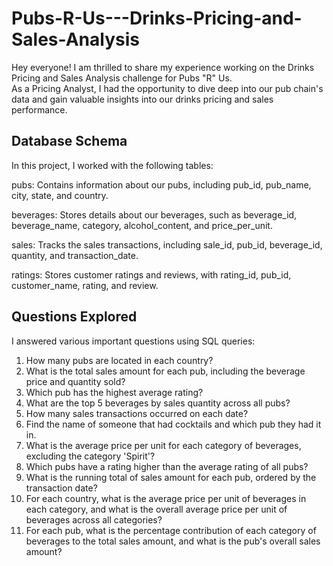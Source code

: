 # Pubs-R-Us---Drinks-Pricing-and-Sales-Analysis

Hey everyone! I am thrilled to share my experience working on the Drinks Pricing and Sales Analysis challenge for Pubs "R" Us. \
As a Pricing Analyst, I had the opportunity to dive deep into our pub chain's data and gain valuable insights into our drinks pricing and sales performance.

## Database Schema

In this project, I worked with the following tables:

pubs: Contains information about our pubs, including pub_id, pub_name, city, state, and country.

beverages: Stores details about our beverages, such as beverage_id, beverage_name, category, alcohol_content, and price_per_unit.

sales: Tracks the sales transactions, including sale_id, pub_id, beverage_id, quantity, and transaction_date.

ratings: Stores customer ratings and reviews, with rating_id, pub_id, customer_name, rating, and review.

## Questions Explored

I answered various important questions using SQL queries:

1. How many pubs are located in each country?
2. What is the total sales amount for each pub, including the beverage price and quantity sold?
3. Which pub has the highest average rating?
4. What are the top 5 beverages by sales quantity across all pubs?
5. How many sales transactions occurred on each date?
6. Find the name of someone that had cocktails and which pub they had it in.
7. What is the average price per unit for each category of beverages, excluding the category 'Spirit'?
8. Which pubs have a rating higher than the average rating of all pubs?
9. What is the running total of sales amount for each pub, ordered by the transaction date?
10. For each country, what is the average price per unit of beverages in each category, and what is the overall average price per unit of beverages across all categories?
11. For each pub, what is the percentage contribution of each category of beverages to the total sales amount, and what is the pub's overall sales amount?
